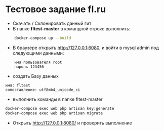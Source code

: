 # Тестовое задание fl.ru

- Скачать / Склонировать данный гит
- В папке **fltest-master** в командной строке выполнить:
```sh
    docker-compose up --build
```

- В браузере открыть http://127.0.0.1:6080, и войти в mysql admin под следующими данными:
```
    имя пользователя root
    пароль 123456
```

- создать Базу данных
```
имя: fltest
сопоставление: utf8mb4_unicode_ci
```

 - выполнить команды в папке fltest-master
```sh
docker-compose exec web php artisan key:generate
docker-compose exec web php artisan migrate
```

- Открыть http://127.0.0.1:8080/ и проверить выполнение